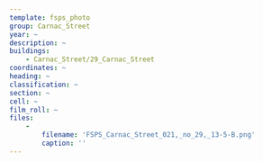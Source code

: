 ```yaml
---
template: fsps_photo
group: Carnac_Street
year: ~
description: ~
buildings:
    - Carnac_Street/29_Carnac_Street
coordinates: ~
heading: ~
classification: ~
section: ~
cell: ~
film_roll: ~
files:
    -
        filename: 'FSPS_Carnac_Street_021,_no_29,_13-5-B.png'
        caption: ''
---
```

